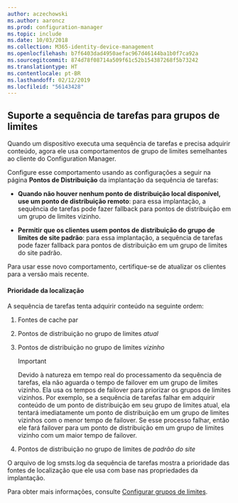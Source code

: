 ```yaml
---
author: aczechowski
ms.author: aaroncz
ms.prod: configuration-manager
ms.topic: include
ms.date: 10/03/2018
ms.collection: M365-identity-device-management
ms.openlocfilehash: b7f6403dad4950aefac967d46144ba1b0f7ca92a
ms.sourcegitcommit: 874d78f08714a509f61c52b154387268f5b73242
ms.translationtype: HT
ms.contentlocale: pt-BR
ms.lasthandoff: 02/12/2019
ms.locfileid: "56143428"
---
```

## <a name="bkmk_bgr-osd"></a> Suporte a sequência de tarefas para grupos de limites
<!--1359025-->

Quando um dispositivo executa uma sequência de tarefas e precisa adquirir conteúdo, agora ele usa comportamentos de grupo de limites semelhantes ao cliente do Configuration Manager.   

Configure esse comportamento usando as configurações a seguir na página **Pontos de Distribuição** da implantação da sequência de tarefas: 

- **Quando não houver nenhum ponto de distribuição local disponível, use um ponto de distribuição remoto**: para essa implantação, a sequência de tarefas pode fazer fallback para pontos de distribuição em um grupo de limites vizinho.  

- **Permitir que os clientes usem pontos de distribuição do grupo de limites de site padrão**: para essa implantação, a sequência de tarefas pode fazer fallback para pontos de distribuição em um grupo de limites do site padrão.  

Para usar esse novo comportamento, certifique-se de atualizar os clientes para a versão mais recente.

#### <a name="location-priority"></a>Prioridade da localização  

A sequência de tarefas tenta adquirir conteúdo na seguinte ordem:  

1. Fontes de cache par  

2. Pontos de distribuição no grupo de limites *atual*  

3. Pontos de distribuição no grupo de limites *vizinho*  

    > [!Important]  
    > Devido à natureza em tempo real do processamento da sequência de tarefas, ela não aguarda o tempo de failover em um grupo de limites vizinho. Ela usa os tempos de failover para priorizar os grupos de limites vizinhos. Por exemplo, se a sequência de tarefas falhar em adquirir conteúdo de um ponto de distribuição em seu grupo de limites atual, ela tentará imediatamente um ponto de distribuição em um grupo de limites vizinhos com o menor tempo de failover. Se esse processo falhar, então ele fará failover para um ponto de distribuição em um grupo de limites vizinho com um maior tempo de failover.  

4. Pontos de distribuição no grupo de limites de *padrão do site*  

O arquivo de log smsts.log da sequência de tarefas mostra a prioridade das fontes de localização que ele usa com base nas propriedades da implantação.

Para obter mais informações, consulte [Configurar grupos de limites](/sccm/core/servers/deploy/configure/boundary-groups).


